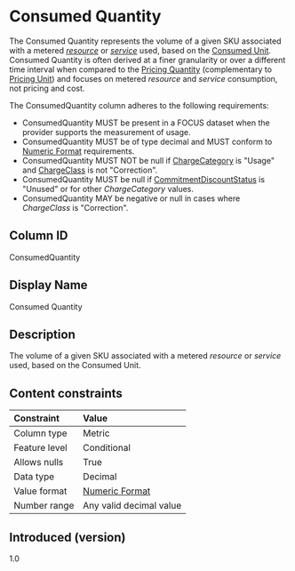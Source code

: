# Consumed Quantity

The Consumed Quantity represents the volume of a given SKU associated with a metered [*resource*](#glossary:resource) or [*service*](#glossary:service) used, based on the [Consumed Unit](#consumedunit). Consumed Quantity is often derived at a finer granularity or over a different time interval when compared to the [Pricing Quantity](#pricingquantity) (complementary to [Pricing Unit](#pricingunit)) and focuses on metered *resource* and *service* consumption, not pricing and cost.

The ConsumedQuantity column adheres to the following requirements:

* ConsumedQuantity MUST be present in a FOCUS dataset when the provider supports the measurement of usage.
* ConsumedQuantity MUST be of type decimal and MUST conform to [Numeric Format](#numericformat) requirements.
* ConsumedQuantity MUST NOT be null if [ChargeCategory](#chargecategory) is "Usage" and [ChargeClass](#chargeclass) is not "Correction".
* ConsumedQuantity MUST be null if [CommitmentDiscountStatus](#commitmentdiscountstatus) is "Unused" or for other *ChargeCategory* values.
* ConsumedQuantity MAY be negative or null in cases where *ChargeClass* is "Correction".

## Column ID

ConsumedQuantity

## Display Name

Consumed Quantity

## Description

The volume of a given SKU associated with a metered *resource* or *service* used, based on the Consumed Unit.

## Content constraints

| Constraint      | Value         |
|:----------------|:--------------|
| Column type     | Metric        |
| Feature level   | Conditional   |
| Allows nulls    | True          |
| Data type       | Decimal       |
| Value format    | [Numeric Format](#numericformat) |
| Number range    | Any valid decimal value |

## Introduced (version)

1.0
